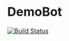 # DemoBot
[![Build Status](https://travis-ci.org/frc3197/DemoBot.svg?branch=master)](https://travis-ci.org/frc3197/DemoBot)